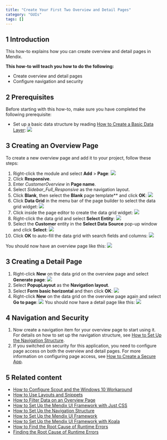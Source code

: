 ```yaml
---
title: "Create Your First Two Overview and Detail Pages"
category: "GUIs"
tags: []
---
```


## 1 Introduction

This how-to explains how you can create overview and detail pages in Mendix. 

**This how-to will teach you how to do the following:**

* Create overview and detail pages
* Configure navigation and security

## 2 Prerequisites

Before starting with this how-to, make sure you have completed the following prerequisite:

* Set up a basic data structure by reading [How to Create a Basic Data Layer](create-a-basic-data-layer):
    ![](attachments/18448745/18582175.png)

## 3 Creating an Overview Page

To create a new overview page and add it to your project, follow these steps:

1. Right-click the module and select **Add** > **Page**:
    ![](attachments/18448704/18581338.png)
2. Click **Responsive**.
3. Enter *CustomerOverview* in **Page name**.
4. Select _Sidebar_Full_Responsive_ as the navigation layout.
5. Click **Blank**, then select the **Blank** page template** and click **OK**:
    ![](attachments/18448704/18581337.png)
6. Click **Data Grid** in the menu bar of the page builder to select the data grid widget:
    ![](attachments/18448704/18581335.png)
7. Click inside the page editor to create the data grid widget:
    ![](attachments/18448704/18581334.png)
8. Right-click the data grid and select **Select Entity**:
    ![](attachments/18448704/18581332.png)
9. Select the **Customer** entity in the **Select Data Source** pop-up window and click **Select**:
    ![](attachments/18448704/18581345.png)
10. Click **OK** to auto-fill the data grid with search fields and columns:
    ![](attachments/18448704/18581343.png)

You should now have an overview page like this:
![](attachments/18448704/18581330.png)

## 3 Creating a Detail Page

1. Right-click **New** on the data grid on the overview page and select **Generate page**:
    ![](attachments/18448704/18581329.png)
2. Select **PopupLayout** as the **Navigation layout**.
3. Select **Form basic horizontal** and then click **OK**:
    ![](attachments/18448704/18581327.png) 
4. Right-click **New** on the data grid on the overview page again and select **Go to page**:
    ![](attachments/18448704/18581326.png)
    You should now have a detail page like this:
    ![](attachments/18448704/18581325.png)

## 4 Navigation and Security

1. Now create a navigation item for your overview page to start using it. For details on how to set up the navigation structure, see [How to Set Up the Navigation Structure](setting-up-the-navigation-structure).
2. If you switched on security for this application, you need to configure page access on both the overview and detail pages. For more information on configuring page access, see [How to Create a Secure App](create-a-secure-app).

## 5 Related content

* [How to Configure Scout and the Windows 10 Workaround](scout-and-windows-10-workaround)
* [How to Use Layouts and Snippets](layouts-and-snippets)
* [How to Filter Data on an Overview Page](filtering-data-on-an-overview-page)
* [How to Set Up the Mendix UI Framework with Just CSS](setup-mendix-ui-framework-with-just-css)
* [How to Set Up the Navigation Structure](setting-up-the-navigation-structure)
* [How to Set Up the Mendix UI Framework](setup-mendix-ui-framework)
* [How to Set Up the Mendix UI Framework with Koala](setup-mendix-ui-framework-with-koala)
* [How to Find the Root Cause of Runtime Errors](finding-the-root-cause-of-runtime-errors)
* [Finding the Root Cause of Runtime Errors](/refguide6/page)
